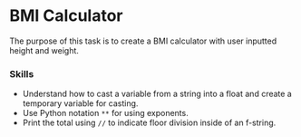 # BMI Calculator
The purpose of this task is to create a BMI calculator with user inputted height and weight.

### Skills
- Understand how to cast a variable from a string into a float and create a temporary variable for casting.
- Use Python notation `**` for using exponents.
- Print the total using `//` to indicate floor division inside of an f-string.
